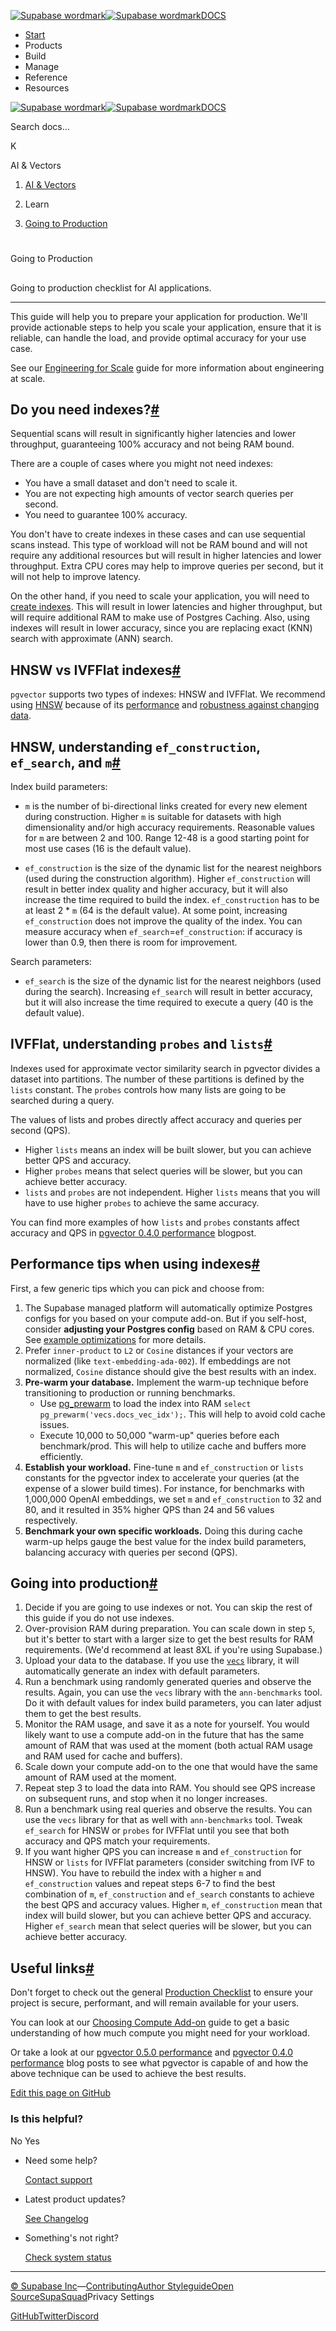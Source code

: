 [![Supabase wordmark](https://supabase.com/docs/_next/image?url=%2Fdocs%2Fsupabase-dark.svg&w=256&q=75&dpl=dpl_5BYG5BkQhU19GEfZfhcgAbeGcRQo)![Supabase wordmark](https://supabase.com/docs/_next/image?url=%2Fdocs%2Fsupabase-light.svg&w=256&q=75&dpl=dpl_5BYG5BkQhU19GEfZfhcgAbeGcRQo)DOCS](https://supabase.com/docs)

-   [Start](https://supabase.com/docs/guides/getting-started)
-   Products
-   Build
-   Manage
-   Reference
-   Resources

[![Supabase wordmark](https://supabase.com/docs/_next/image?url=%2Fdocs%2Fsupabase-dark.svg&w=256&q=75&dpl=dpl_5BYG5BkQhU19GEfZfhcgAbeGcRQo)![Supabase wordmark](https://supabase.com/docs/_next/image?url=%2Fdocs%2Fsupabase-light.svg&w=256&q=75&dpl=dpl_5BYG5BkQhU19GEfZfhcgAbeGcRQo)DOCS](https://supabase.com/docs)

Search docs...

K

AI & Vectors

1.  [AI & Vectors](https://supabase.com/docs/guides/ai)

3.  Learn

5.  [Going to Production](https://supabase.com/docs/guides/ai/going-to-prod)

# 

Going to Production

## 

Going to production checklist for AI applications.

* * *

This guide will help you to prepare your application for production. We'll provide actionable steps to help you scale your application, ensure that it is reliable, can handle the load, and provide optimal accuracy for your use case.

See our [Engineering for Scale](https://supabase.com/docs/guides/ai/engineering-for-scale) guide for more information about engineering at scale.

## Do you need indexes?[#](#do-you-need-indexes)

Sequential scans will result in significantly higher latencies and lower throughput, guaranteeing 100% accuracy and not being RAM bound.

There are a couple of cases where you might not need indexes:

-   You have a small dataset and don't need to scale it.
-   You are not expecting high amounts of vector search queries per second.
-   You need to guarantee 100% accuracy.

You don't have to create indexes in these cases and can use sequential scans instead. This type of workload will not be RAM bound and will not require any additional resources but will result in higher latencies and lower throughput. Extra CPU cores may help to improve queries per second, but it will not help to improve latency.

On the other hand, if you need to scale your application, you will need to [create indexes](https://supabase.com/docs/guides/ai/vector-indexes). This will result in lower latencies and higher throughput, but will require additional RAM to make use of Postgres Caching. Also, using indexes will result in lower accuracy, since you are replacing exact (KNN) search with approximate (ANN) search.

## HNSW vs IVFFlat indexes[#](#hnsw-vs-ivfflat-indexes)

`pgvector` supports two types of indexes: HNSW and IVFFlat. We recommend using [HNSW](https://supabase.com/docs/guides/ai/vector-indexes/hnsw-indexes) because of its [performance](https://supabase.com/blog/increase-performance-pgvector-hnsw#hnsw-performance-1536-dimensions) and [robustness against changing data](https://supabase.com/docs/guides/ai/vector-indexes/hnsw-indexes#when-should-you-create-hnsw-indexes).

## HNSW, understanding `ef_construction`, `ef_search`, and `m`[#](#hnsw-understanding-efconstruction--efsearch--and-m)

Index build parameters:

-   `m` is the number of bi-directional links created for every new element during construction. Higher `m` is suitable for datasets with high dimensionality and/or high accuracy requirements. Reasonable values for `m` are between 2 and 100. Range 12-48 is a good starting point for most use cases (16 is the default value).
    
-   `ef_construction` is the size of the dynamic list for the nearest neighbors (used during the construction algorithm). Higher `ef_construction` will result in better index quality and higher accuracy, but it will also increase the time required to build the index. `ef_construction` has to be at least 2 \* `m` (64 is the default value). At some point, increasing `ef_construction` does not improve the quality of the index. You can measure accuracy when `ef_search`\=`ef_construction`: if accuracy is lower than 0.9, then there is room for improvement.
    

Search parameters:

-   `ef_search` is the size of the dynamic list for the nearest neighbors (used during the search). Increasing `ef_search` will result in better accuracy, but it will also increase the time required to execute a query (40 is the default value).

## IVFFlat, understanding `probes` and `lists`[#](#ivfflat-understanding-probes-and-lists)

Indexes used for approximate vector similarity search in pgvector divides a dataset into partitions. The number of these partitions is defined by the `lists` constant. The `probes` controls how many lists are going to be searched during a query.

The values of lists and probes directly affect accuracy and queries per second (QPS).

-   Higher `lists` means an index will be built slower, but you can achieve better QPS and accuracy.
-   Higher `probes` means that select queries will be slower, but you can achieve better accuracy.
-   `lists` and `probes` are not independent. Higher `lists` means that you will have to use higher `probes` to achieve the same accuracy.

You can find more examples of how `lists` and `probes` constants affect accuracy and QPS in [pgvector 0.4.0 performance](https://supabase.com/blog/pgvector-performance) blogpost.

## Performance tips when using indexes[#](#performance-tips-when-using-indexes)

First, a few generic tips which you can pick and choose from:

1.  The Supabase managed platform will automatically optimize Postgres configs for you based on your compute add-on. But if you self-host, consider **adjusting your Postgres config** based on RAM & CPU cores. See [example optimizations](https://gist.github.com/egor-romanov/323e2847851bbd758081511785573c08) for more details.
2.  Prefer `inner-product` to `L2` or `Cosine` distances if your vectors are normalized (like `text-embedding-ada-002`). If embeddings are not normalized, `Cosine` distance should give the best results with an index.
3.  **Pre-warm your database.** Implement the warm-up technique before transitioning to production or running benchmarks.
    -   Use [pg\_prewarm](https://www.postgresql.org/docs/current/pgprewarm.html) to load the index into RAM `select pg_prewarm('vecs.docs_vec_idx');`. This will help to avoid cold cache issues.
    -   Execute 10,000 to 50,000 "warm-up" queries before each benchmark/prod. This will help to utilize cache and buffers more efficiently.
4.  **Establish your workload.** Fine-tune `m` and `ef_construction` or `lists` constants for the pgvector index to accelerate your queries (at the expense of a slower build times). For instance, for benchmarks with 1,000,000 OpenAI embeddings, we set `m` and `ef_construction` to 32 and 80, and it resulted in 35% higher QPS than 24 and 56 values respectively.
5.  **Benchmark your own specific workloads.** Doing this during cache warm-up helps gauge the best value for the index build parameters, balancing accuracy with queries per second (QPS).

## Going into production[#](#going-into-production)

1.  Decide if you are going to use indexes or not. You can skip the rest of this guide if you do not use indexes.
2.  Over-provision RAM during preparation. You can scale down in step `5`, but it's better to start with a larger size to get the best results for RAM requirements. (We'd recommend at least 8XL if you're using Supabase.)
3.  Upload your data to the database. If you use the [`vecs`](https://supabase.com/docs/guides/ai/python/api) library, it will automatically generate an index with default parameters.
4.  Run a benchmark using randomly generated queries and observe the results. Again, you can use the `vecs` library with the `ann-benchmarks` tool. Do it with default values for index build parameters, you can later adjust them to get the best results.
5.  Monitor the RAM usage, and save it as a note for yourself. You would likely want to use a compute add-on in the future that has the same amount of RAM that was used at the moment (both actual RAM usage and RAM used for cache and buffers).
6.  Scale down your compute add-on to the one that would have the same amount of RAM used at the moment.
7.  Repeat step 3 to load the data into RAM. You should see QPS increase on subsequent runs, and stop when it no longer increases.
8.  Run a benchmark using real queries and observe the results. You can use the `vecs` library for that as well with `ann-benchmarks` tool. Tweak `ef_search` for HNSW or `probes` for IVFFlat until you see that both accuracy and QPS match your requirements.
9.  If you want higher QPS you can increase `m` and `ef_construction` for HNSW or `lists` for IVFFlat parameters (consider switching from IVF to HNSW). You have to rebuild the index with a higher `m` and `ef_construction` values and repeat steps 6-7 to find the best combination of `m`, `ef_construction` and `ef_search` constants to achieve the best QPS and accuracy values. Higher `m`, `ef_construction` mean that index will build slower, but you can achieve better QPS and accuracy. Higher `ef_search` mean that select queries will be slower, but you can achieve better accuracy.

## Useful links[#](#useful-links)

Don't forget to check out the general [Production Checklist](https://supabase.com/docs/guides/platform/going-into-prod) to ensure your project is secure, performant, and will remain available for your users.

You can look at our [Choosing Compute Add-on](https://supabase.com/docs/guides/ai/choosing-compute-addon) guide to get a basic understanding of how much compute you might need for your workload.

Or take a look at our [pgvector 0.5.0 performance](https://supabase.com/blog/increase-performance-pgvector-hnsw) and [pgvector 0.4.0 performance](https://supabase.com/blog/pgvector-performance) blog posts to see what pgvector is capable of and how the above technique can be used to achieve the best results.

[Edit this page on GitHub](https://github.com/supabase/supabase/blob/master/apps/docs/content/guides/ai/going-to-prod.mdx)

### Is this helpful?

No Yes

-   Need some help?
    
    [Contact support](https://supabase.com/support)
-   Latest product updates?
    
    [See Changelog](https://supabase.com/changelog)
-   Something's not right?
    
    [Check system status](https://status.supabase.com/)

* * *

[© Supabase Inc](https://supabase.com/)—[Contributing](https://github.com/supabase/supabase/blob/master/apps/docs/DEVELOPERS.md)[Author Styleguide](https://github.com/supabase/supabase/blob/master/apps/docs/CONTRIBUTING.md)[Open Source](https://supabase.com/open-source)[SupaSquad](https://supabase.com/supasquad)Privacy Settings

[GitHub](https://github.com/supabase/supabase)[Twitter](https://twitter.com/supabase)[Discord](https://discord.supabase.com/)